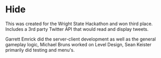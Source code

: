 # Hide
This was created for the Wright State Hackathon and won third place. Includes a 3rd party Twitter API that would read and display tweets.

Garrett Emrick did the server-client development as well as the general gameplay logic, Michael Bruns worked on Level Design, Sean Keister primarily did testing and menu's.

